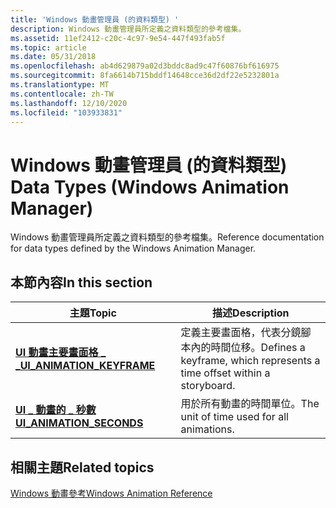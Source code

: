 ```yaml
---
title: 'Windows 動畫管理員 (的資料類型) '
description: Windows 動畫管理員所定義之資料類型的參考檔集。
ms.assetid: 11ef2412-c20c-4c97-9e54-447f493fab5f
ms.topic: article
ms.date: 05/31/2018
ms.openlocfilehash: ab4d629879a02d3bddc8ad9c47f60876bf616975
ms.sourcegitcommit: 8fa6614b715bddf14648cce36d2df22e5232801a
ms.translationtype: MT
ms.contentlocale: zh-TW
ms.lasthandoff: 12/10/2020
ms.locfileid: "103933831"
---
```

# <a name="data-types-windows-animation-manager"></a><span data-ttu-id="c669c-103">Windows 動畫管理員 (的資料類型) </span><span class="sxs-lookup"><span data-stu-id="c669c-103">Data Types (Windows Animation Manager)</span></span>

<span data-ttu-id="c669c-104">Windows 動畫管理員所定義之資料類型的參考檔集。</span><span class="sxs-lookup"><span data-stu-id="c669c-104">Reference documentation for data types defined by the Windows Animation Manager.</span></span>

## <a name="in-this-section"></a><span data-ttu-id="c669c-105">本節內容</span><span class="sxs-lookup"><span data-stu-id="c669c-105">In this section</span></span>



| <span data-ttu-id="c669c-106">主題</span><span class="sxs-lookup"><span data-stu-id="c669c-106">Topic</span></span>                                                               | <span data-ttu-id="c669c-107">描述</span><span class="sxs-lookup"><span data-stu-id="c669c-107">Description</span></span>                                                                        |
|---------------------------------------------------------------------|------------------------------------------------------------------------------------|
| [<span data-ttu-id="c669c-108">**UI 動畫主要畫面格 \_ \_**</span><span class="sxs-lookup"><span data-stu-id="c669c-108">**UI\_ANIMATION\_KEYFRAME**</span></span>](/windows/win32/api/uianimation/ns-uianimation-__midl___midl_itf_uianimation_0000_0002_0003)<br/> | <span data-ttu-id="c669c-109">定義主要畫面格，代表分鏡腳本內的時間位移。</span><span class="sxs-lookup"><span data-stu-id="c669c-109">Defines a keyframe, which represents a time offset within a storyboard.</span></span><br/> |
| [<span data-ttu-id="c669c-110">**UI \_ 動畫的 \_ 秒數**</span><span class="sxs-lookup"><span data-stu-id="c669c-110">**UI\_ANIMATION\_SECONDS**</span></span>](ui-animation-seconds.md)<br/>   | <span data-ttu-id="c669c-111">用於所有動畫的時間單位。</span><span class="sxs-lookup"><span data-stu-id="c669c-111">The unit of time used for all animations.</span></span><br/>                               |



 

## <a name="related-topics"></a><span data-ttu-id="c669c-112">相關主題</span><span class="sxs-lookup"><span data-stu-id="c669c-112">Related topics</span></span>

<dl> <dt>

[<span data-ttu-id="c669c-113">Windows 動畫參考</span><span class="sxs-lookup"><span data-stu-id="c669c-113">Windows Animation Reference</span></span>](windows-animation-reference.md)
</dt> </dl>

 

 





